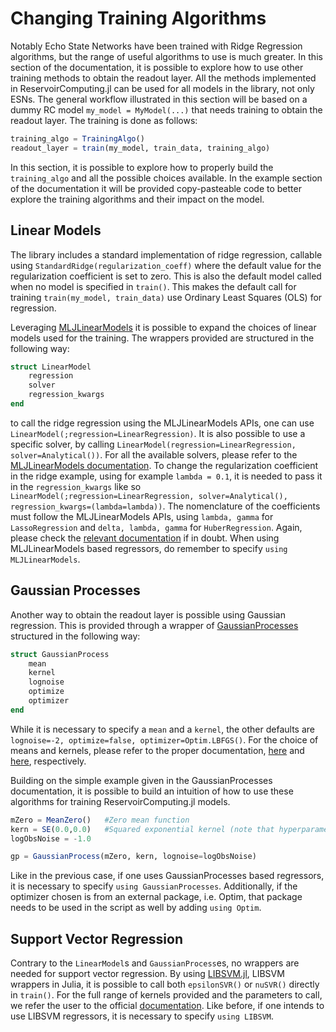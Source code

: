# Changing Training Algorithms
Notably Echo State Networks have been trained with Ridge Regression algorithms, but the range of useful algorithms to use is much greater. In this section of the documentation, it is possible to explore how to use other training methods to obtain the readout layer. All the methods implemented in ReservoirComputing.jl can be used for all models in the library, not only ESNs. The general workflow illustrated in this section will be based on a dummy RC model `my_model = MyModel(...)` that needs training to obtain the readout layer. The training is done as follows:
```julia
training_algo = TrainingAlgo()
readout_layer = train(my_model, train_data, training_algo)
```

In this section, it is possible to explore how to properly build the `training_algo` and all the possible choices available. In the example section of the documentation it will be provided copy-pasteable code to better explore the training algorithms and their impact on the model.

## Linear Models
The library includes a standard implementation of ridge regression, callable using `StandardRidge(regularization_coeff)` where the default value for the regularization coefficient is set to zero. This is also the default model called when no model is specified in `train()`. This makes the default call for training `train(my_model, train_data)` use Ordinary Least Squares (OLS) for regression.

Leveraging [MLJLinearModels](https://juliaai.github.io/MLJLinearModels.jl/stable/) it is possible to expand the choices of linear models used for the training. The wrappers provided are structured in the following way:
```julia
struct LinearModel
    regression
    solver
    regression_kwargs
end
```
to call the ridge regression using the MLJLinearModels APIs, one can use `LinearModel(;regression=LinearRegression)`. It is also possible to use a specific solver, by calling `LinearModel(regression=LinearRegression, solver=Analytical())`. For all the available solvers, please refer to the [MLJLinearModels documentation](https://juliaai.github.io/MLJLinearModels.jl/stable/models/). To change the regularization coefficient in the ridge example, using for example `lambda = 0.1`, it is needed to pass it in the `regression_kwargs` like so `LinearModel(;regression=LinearRegression, solver=Analytical(), regression_kwargs=(lambda=lambda))`. The nomenclature of the coefficients must follow the MLJLinearModels APIs, using `lambda, gamma` for `LassoRegression` and `delta, lambda, gamma` for `HuberRegression`. Again, please check the [relevant documentation](https://juliaai.github.io/MLJLinearModels.jl/stable/api/) if in doubt. When using MLJLinearModels based regressors, do remember to specify `using MLJLinearModels`.

## Gaussian Processes
Another way to obtain the readout layer is possible using Gaussian regression. This is provided through a wrapper of [GaussianProcesses](http://stor-i.github.io/GaussianProcesses.jl/latest/) structured in the following way:
```julia
struct GaussianProcess
    mean
    kernel
    lognoise
    optimize
    optimizer
end
```
While it is necessary to specify a `mean` and a `kernel`, the other defaults are `lognoise=-2, optimize=false, optimizer=Optim.LBFGS()`. For the choice of means and kernels, please refer to the proper documentation, [here](http://stor-i.github.io/GaussianProcesses.jl/latest/mean/) and [here](http://stor-i.github.io/GaussianProcesses.jl/latest/kernels/), respectively. 

Building on the simple example given in the GaussianProcesses documentation, it is possible to build an intuition of how to use these algorithms for training ReservoirComputing.jl models.
```julia
mZero = MeanZero()   #Zero mean function
kern = SE(0.0,0.0)   #Squared exponential kernel (note that hyperparameters are on the log scale)
logObsNoise = -1.0

gp = GaussianProcess(mZero, kern, lognoise=logObsNoise)
```
Like in the previous case, if one uses GaussianProcesses based regressors, it is necessary to specify `using GaussianProcesses`. Additionally, if the optimizer chosen is from an external package, i.e. Optim, that package needs to be used in the script as well by adding `using Optim`.

## Support Vector Regression
Contrary to the `LinearModel`s and `GaussianProcess`es, no wrappers are needed for support vector regression. By using [LIBSVM.jl](https://github.com/JuliaML/LIBSVM.jl), LIBSVM wrappers in Julia, it is possible to call both `epsilonSVR()` or `nuSVR()` directly in `train()`. For the full range of kernels provided and the parameters to call, we refer the user to the official [documentation](https://www.csie.ntu.edu.tw/~cjlin/libsvm/). Like before, if one intends to use LIBSVM regressors, it is necessary to specify `using LIBSVM`.

